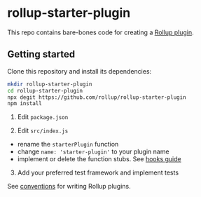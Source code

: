 # rollup-starter-plugin

This repo contains bare-bones code for creating a [Rollup plugin](https://rollupjs.org/guide/en/#plugins).

## Getting started

Clone this repository and install its dependencies:

```bash
mkdir rollup-starter-plugin
cd rollup-starter-plugin
npx degit https://github.com/rollup/rollup-starter-plugin
npm install
```

1. Edit `package.json`

2. Edit `src/index.js`
- rename the `starterPlugin` function
- change `name: 'starter-plugin'` to your plugin name
- implement or delete the function stubs. See [hooks guide](https://rollupjs.org/guide/en#hooks)

3. Add your preferred test framework and implement tests

See [conventions](https://rollupjs.org/guide/en/#conventions) for writing Rollup plugins.
